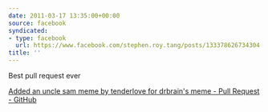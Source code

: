 ```yaml
---
date: 2011-03-17 13:35:00+00:00
source: facebook
syndicated:
- type: facebook
  url: https://www.facebook.com/stephen.roy.tang/posts/133378626734304
title: ''
---
```


Best pull request ever

[Added an uncle sam meme by tenderlove for drbrain's meme - Pull Request - GitHub](https://github.com/drbrain/meme/pull/13)